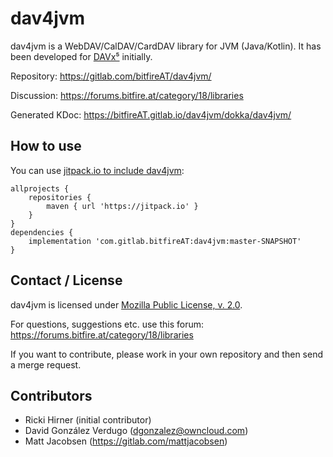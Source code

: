 
# dav4jvm

dav4jvm is a WebDAV/CalDAV/CardDAV library for JVM (Java/Kotlin). It has
been developed for [DAVx⁵](https://www.davx5.com) initially.

Repository: https://gitlab.com/bitfireAT/dav4jvm/

Discussion: https://forums.bitfire.at/category/18/libraries

Generated KDoc: https://bitfireAT.gitlab.io/dav4jvm/dokka/dav4jvm/


## How to use

You can use [jitpack.io to include dav4jvm](https://jitpack.io/#com.gitlab.bitfireAT/dav4jvm):

    allprojects {
        repositories {
            maven { url 'https://jitpack.io' }
        }
    }
    dependencies {
        implementation 'com.gitlab.bitfireAT:dav4jvm:master-SNAPSHOT'
    }


## Contact / License

dav4jvm is licensed under [Mozilla Public License, v. 2.0](LICENSE).

For questions, suggestions etc. use this forum:
https://forums.bitfire.at/category/18/libraries

If you want to contribute, please work in your own repository and then
send a merge request.


## Contributors

  * Ricki Hirner (initial contributor)
  * David González Verdugo (dgonzalez@owncloud.com)
  * Matt Jacobsen (https://gitlab.com/mattjacobsen)

